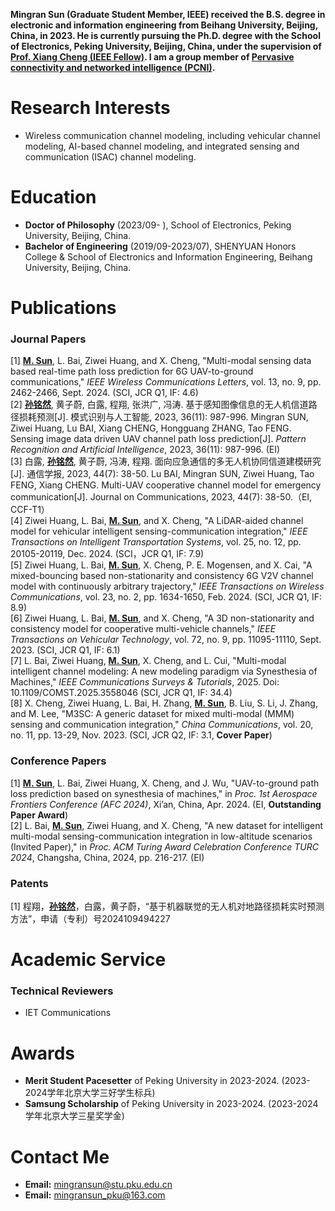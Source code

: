 **Mingran Sun (Graduate Student Member, IEEE) received the B.S. degree in electronic and information engineering from Beihang University, Beijing, China, in 2023. He is currently pursuing the Ph.D. degree with the School of Electronics, Peking University, Beijing, China, under the supervision of [Prof. Xiang Cheng (IEEE Fellow)](https://ele.pku.edu.cn/info/1023/1063.htm). I am a group member of [Pervasive connectivity and networked intelligence (PCNI)](http://pcni.pku.edu.cn/homepage.html).**


# Research Interests

+ Wireless communication channel modeling, including vehicular channel modeling, AI-based channel
modeling, and integrated sensing and communication (ISAC) channel modeling.


# Education

+ **Doctor of Philosophy** (2023/09- ), School of Electronics, Peking University, Beijing, China.
+ **Bachelor of Engineering** (2019/09-2023/07), SHENYUAN Honors College & School of Electronics and Information Engineering, Beihang University, Beijing, China.

# Publications


### Journal Papers

[1] **<u>M. Sun</u>**, L. Bai, Ziwei Huang, and X. Cheng, "Multi-modal sensing data based real-time path loss prediction for 6G UAV-to-ground communications," *IEEE Wireless Communications Letters*, vol. 13, no. 9, pp. 2462-2466, Sept. 2024. (SCI, JCR Q1, IF: 4.6) <br>
[2] **<u>孙铭然</u>**, 黄子蔚, 白露, 程翔, 张洪广, 冯涛. 基于感知图像信息的无人机信道路径损耗预测[J]. 模式识别与人工智能, 2023, 36(11): 987-996. Mingran SUN, Ziwei Huang, Lu BAI, Xiang CHENG, Hongguang ZHANG, Tao FENG. Sensing image data driven UAV channel path loss prediction[J]. *Pattern Recognition and Artificial Intelligence*, 2023, 36(11): 987-996. (EI) <br>
[3] 白露, **<u>孙铭然</u>**, 黄子蔚, 冯涛, 程翔. 面向应急通信的多无人机协同信道建模研究[J]. 通信学报, 2023, 44(7): 38-50. Lu BAI, Mingran SUN, Ziwei Huang, Tao FENG, Xiang CHENG. Multi-UAV cooperative channel model for emergency communication[J]. Journal on Communications, 2023, 44(7): 38-50.（EI, CCF-T1） <br>
[4] Ziwei Huang, L. Bai, **<u>M. Sun</u>**, and X. Cheng, "A LiDAR-aided channel model for vehicular intelligent sensing-communication integration," *IEEE Transactions on Intelligent Transportation Systems*, vol. 25, no. 12, pp. 20105-20119, Dec. 2024. (SCI，JCR Q1, IF: 7.9) <br>
[5] Ziwei Huang, L. Bai, **<u>M. Sun</u>**, X. Cheng, P. E. Mogensen, and X. Cai, "A mixed-bouncing based non-stationarity and consistency 6G V2V channel model with continuously arbitrary trajectory," *IEEE Transactions on Wireless Communications*, vol. 23, no. 2, pp. 1634-1650, Feb. 2024. (SCI, JCR Q1, IF: 8.9)<br>
[6] Ziwei Huang, L. Bai, **<u>M. Sun</u>**, and X. Cheng, "A 3D non-stationarity and consistency model for cooperative multi-vehicle channels," *IEEE Transactions on Vehicular Technology*, vol. 72, no. 9, pp. 11095-11110, Sept. 2023. (SCI, JCR Q1, IF: 6.1)<br>
[7] L. Bai, Ziwei Huang, **<u>M. Sun</u>**, X. Cheng, and L. Cui, "Multi-modal intelligent channel modeling: A new modeling paradigm via Synesthesia of Machines," *IEEE Communications Surveys & Tutorials*, 2025. Doi: 10.1109/COMST.2025.3558046 (SCI, JCR Q1, IF: 34.4)<br>
[8] X. Cheng, Ziwei Huang, L. Bai, H. Zhang, **<u>M. Sun</u>**, B. Liu, S. Li, J. Zhang, and M. Lee, "M3SC: A generic dataset for mixed multi-modal (MMM) sensing and communication integration," *China Communications*, vol. 20, no. 11, pp. 13-29, Nov. 2023. (SCI, JCR Q2, IF: 3.1, **Cover Paper**)<br>




### Conference Papers

[1] **<u>M. Sun</u>**, L. Bai, Ziwei Huang, X. Cheng, and J. Wu, "UAV-to-ground path loss prediction based on synesthesia of machines," in *Proc. 1st Aerospace Frontiers Conference (AFC 2024)*, Xi’an, China, Apr. 2024. (EI, **Outstanding Paper Award**)<br>
[2] L. Bai, **<u>M. Sun</u>**, Ziwei Huang, and X. Cheng, "A new dataset for intelligent multi-modal sensing-communication integration in low-altitude scenarios (Invited Paper)," in *Proc. ACM Turing Award Celebration Conference TURC 2024*, Changsha, China, 2024, pp. 216-217. (EI)<br>

### Patents

[1] 程翔，**<u>孙铭然</u>**，白露，黄子蔚，“基于机器联觉的无人机对地路径损耗实时预测方法”，申请（专利）号2024109494227<br>


# Academic Service
 
### Technical Reviewers
+ IET Communications


# Awards

+ **Merit Student Pacesetter** of Peking University in 2023-2024. (2023-2024学年北京大学三好学生标兵)
+ **Samsung Scholarship** of Peking University in 2023-2024. (2023-2024学年北京大学三星奖学金)

# Contact Me

+ **Email:** mingransun@stu.pku.edu.cn
+ **Email:** mingransun_pku@163.com 

